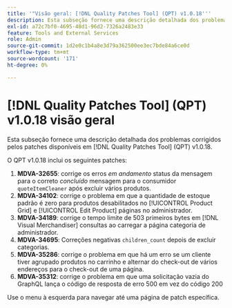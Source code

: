 ```yaml
---
title: '"Visão geral: [!DNL Quality Patches Tool] (QPT) v1.0.18'''
description: Esta subseção fornece uma descrição detalhada dos problemas corrigidos pelos patches disponíveis em [!DNL Quality Patches Tool] (QPT) v1.0.18.
exl-id: a72c7bf0-4695-48d1-96d2-7326a2483e33
feature: Tools and External Services
role: Admin
source-git-commit: 1d2e0c1b4a8e3d79a362500ee3ec7bde84a6ce0d
workflow-type: tm+mt
source-wordcount: '171'
ht-degree: 0%

---
```


# [!DNL Quality Patches Tool] (QPT) v1.0.18 visão geral

Esta subseção fornece uma descrição detalhada dos problemas corrigidos pelos patches disponíveis em [!DNL Quality Patches Tool] (QPT) v1.0.18.

O QPT v1.0.18 inclui os seguintes patches:

1. **MDVA-32655**: corrige os erros *em andamento* status da mensagem para o correto *concluído* mensagem para o consumidor `quoteItemCleaner` após excluir vários produtos.
1. **MDVA-34102**: corrige o problema em que a quantidade de estoque padrão é zero para produtos desabilitados no [!UICONTROL Product Grid] e [!UICONTROL Edit Product] páginas no administrador.
1. **MDVA-34189**: corrige o tempo limite de 503 primeiros bytes em [!DNL Visual Merchandiser] consultas ao carregar a página categoria de administrador.
1. **MDVA-34695**: Correções negativas `children_count` depois de excluir categorias.
1. **MDVA-35286**: corrige o problema em que há um erro se um cliente tiver agrupado produtos no carrinho e alternar do check-out de vários endereços para o check-out de uma página.
1. **MDVA-35312**: corrige o problema em que uma solicitação vazia do GraphQL lança o código de resposta de erro 500 em vez do código 200

Use o menu à esquerda para navegar até uma página de patch específica.
